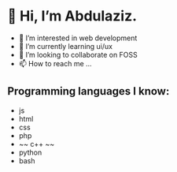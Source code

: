 # 👋 Hi, I’m Abdulaziz.
- 👀 I’m interested in web development
- 🌱 I’m currently learning ui/ux
- 💞️ I’m looking to collaborate on FOSS
- 📫 How to reach me ...

## Programming languages I know:
- js
- html
- css
- php
- ~~ c++ ~~
- python
- bash


